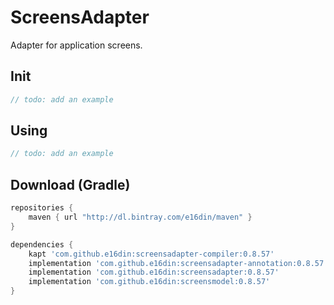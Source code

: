 # ScreensAdapter
Adapter for application screens.

## Init
```java
// todo: add an example
```

## Using

```kotlin
// todo: add an example
```

## Download (Gradle)

```groovy
repositories {
    maven { url "http://dl.bintray.com/e16din/maven" }
}

dependencies {
    kapt 'com.github.e16din:screensadapter-compiler:0.8.57'
    implementation 'com.github.e16din:screensadapter-annotation:0.8.57'
    implementation 'com.github.e16din:screensadapter:0.8.57'
    implementation 'com.github.e16din:screensmodel:0.8.57'
}
```
